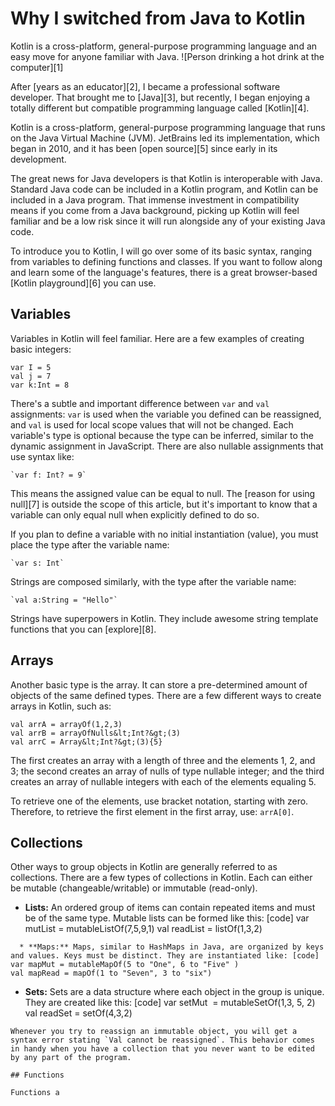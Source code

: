[#]: collector: (lujun9972)
[#]: translator: ( )
[#]: reviewer: ( )
[#]: publisher: ( )
[#]: url: ( )
[#]: subject: (Why I switched from Java to Kotlin)
[#]: via: (https://opensource.com/article/20/6/java-kotlin)
[#]: author: (Stephon Brown https://opensource.com/users/stephb)

Why I switched from Java to Kotlin
======
Kotlin is a cross-platform, general-purpose programming language and an
easy move for anyone familiar with Java.
![Person drinking a hot drink at the computer][1]

After [years as an educator][2], I became a professional software developer. That brought me to [Java][3], but recently, I began enjoying a totally different but compatible programming language called [Kotlin][4].

Kotlin is a cross-platform, general-purpose programming language that runs on the Java Virtual Machine (JVM). JetBrains led its implementation, which began in 2010, and it has been [open source][5] since early in its development.

The great news for Java developers is that Kotlin is interoperable with Java. Standard Java code can be included in a Kotlin program, and Kotlin can be included in a Java program. That immense investment in compatibility means if you come from a Java background, picking up Kotlin will feel familiar and be a low risk since it will run alongside any of your existing Java code.

To introduce you to Kotlin, I will go over some of its basic syntax, ranging from variables to defining functions and classes. If you want to follow along and learn some of the language's features, there is a great browser-based [Kotlin playground][6] you can use.

## Variables

Variables in Kotlin will feel familiar. Here are a few examples of creating basic integers:


```
var I = 5
val j = 7
var k:Int = 8
```

There's a subtle and important difference between `var` and `val` assignments: `var` is used when the variable you defined can be reassigned, and `val` is used for local scope values that will not be changed. Each variable's type is optional because the type can be inferred, similar to the dynamic assignment in JavaScript. There are also nullable assignments that use syntax like:


```
`var f: Int? = 9`
```

This means the assigned value can be equal to null. The [reason for using null][7] is outside the scope of this article, but it's important to know that a variable can only equal null when explicitly defined to do so.

If you plan to define a variable with no initial instantiation (value), you must place the type after the variable name:


```
`var s: Int`
```

Strings are composed similarly, with the type after the variable name:


```
`val a:String = "Hello"`
```

Strings have superpowers in Kotlin. They include awesome string template functions that you can [explore][8].

## Arrays

Another basic type is the array. It can store a pre-determined amount of objects of the same defined types. There are a few different ways to create arrays in Kotlin, such as:


```
val arrA = arrayOf(1,2,3)
val arrB = arrayOfNulls&lt;Int?&gt;(3)
val arrC = Array&lt;Int?&gt;(3){5}
```

The first creates an array with a length of three and the elements 1, 2, and 3; the second creates an array of nulls of type nullable integer; and the third creates an array of nullable integers with each of the elements equaling 5.

To retrieve one of the elements, use bracket notation, starting with zero. Therefore, to retrieve the first element in the first array, use: `arrA[0]`.

## Collections

Other ways to group objects in Kotlin are generally referred to as collections. There are a few types of collections in Kotlin. Each can either be mutable (changeable/writable) or immutable (read-only).

  * **Lists:** An ordered group of items can contain repeated items and must be of the same type. Mutable lists can be formed like this: [code] var mutList = mutableListOf(7,5,9,1)
val readList = listOf(1,3,2) 
```
  * **Maps:** Maps, similar to HashMaps in Java, are organized by keys and values. Keys must be distinct. They are instantiated like: [code] var mapMut = mutableMapOf(5 to "One", 6 to "Five" )
val mapRead = mapOf(1 to "Seven", 3 to "six")
```
  * **Sets:** Sets are a data structure where each object in the group is unique. They are created like this: [code] var setMut  = mutableSetOf(1,3, 5, 2)
val readSet = setOf(4,3,2) 
```
Whenever you try to reassign an immutable object, you will get a syntax error stating `Val cannot be reassigned`. This behavior comes in handy when you have a collection that you never want to be edited by any part of the program.

## Functions

Functions a
